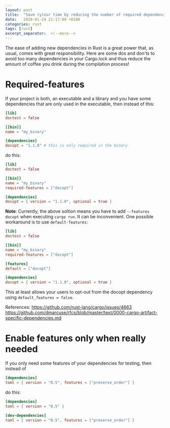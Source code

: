 ```yaml
---
layout: post
title:  "Save (y)our time by reducing the number of required dependencies"
date:   2020-01-24 21:17:00 +0100
categories: rust
tags: [rust]
excerpt_separator:  <!--more-->
---
```


The ease of adding new dependencies in Rust is a great power that, as usual, comes with great responsibility. Here are some dos and don'ts to avoid too many dependencies in your Cargo.lock and thus reduce the amount of coffee you drink during the compilation process!
<!--more-->

# Required-features

If your project is both, an executable and a library and you have some dependencies that are only used in the executable, then instead of this:

```toml
[lib]
doctest = false

[[bin]]
name = "my_binary"

[dependencies]
docopt = "1.1.0" # this is only required in the binary
```

do this:

```toml
[lib]
doctest = false

[[bin]]
name = "my_binary"
required-features = ["docopt"]

[dependencies]
docopt = { version = "1.1.0", optional = true }
```

**Note**:
Currently, the above soltion means you have to add `--features docopt` when executing `cargo run`. It can be inconvenient.
One possible workaround is to use `default-features`:

```toml
[lib]
doctest = false

[[bin]]
name = "my_binary"
required-features = ["docopt"]

[features]
default = ["docopt"]

[dependencies]
docopt = { version = "1.1.0", optional = true }
```

This at least allows your users to opt-out from the docopt dependency using `default_features = false`.

References:
https://github.com/rust-lang/cargo/issues/4663
https://github.com/dmarcuse/rfcs/blob/master/text/0000-cargo-artifact-specific-dependencies.md

# Enable features only when really needed

If you only need some features of your dependencies for testing, then instead of

```toml
[dependencies]
toml = { version = "0.5", features = ["preserve_order"] }
```

do this:

```toml
[dependencies]
toml = { version = "0.5" }

[dev-dependencies]
toml = { version = "0.5", features = ["preserve_order"] }
```
